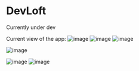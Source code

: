 # DevLoft

Currently under dev

Current view of the app:
![image](https://github.com/user-attachments/assets/022d64b2-807b-4f59-b620-af4beae4a7cb)
![image](https://github.com/user-attachments/assets/70f64850-60d6-43ee-89cd-a62e024c99e1)
![image](https://github.com/user-attachments/assets/62b876ca-f751-4440-a07b-ac1135ff93f2)

![image](https://github.com/user-attachments/assets/cc76466c-62a4-4a16-8a8e-e5a7173e7c48)

![image](https://github.com/user-attachments/assets/b682427c-ac45-46bf-9e5b-7f0f5769e320)
![image](https://github.com/user-attachments/assets/58034920-5cc1-44ab-be75-85e66d902702)






